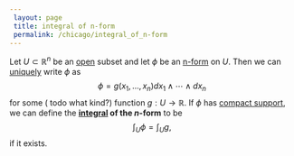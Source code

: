 ```yaml
---
 layout: page
 title: integral of n-form
 permalink: /chicago/integral_of_n-form
---
```

Let $U\subset\mathbb R^n$ be an [open](https://mathgloss.github.io/MathGloss/open) subset and let $\phi$ be an [n-form](https://mathgloss.github.io/MathGloss/differential_k-form) on $U$. Then we can [uniquely](https://mathgloss.github.io/MathGloss/uniqueness_of_top_forms) write $\phi$ as $$\phi = g(x_1,\dots,x_n)dx_1\wedge\cdots\wedge dx_n$$ for some ( todo what kind?) function $g:U\to\mathbb R$. If $\phi$ has [compact support](https://mathgloss.github.io/MathGloss/compact_support), we can define the **[integral](https://mathgloss.github.io/MathGloss/Riemann_integrable) of the $n$-form** to be $$\int_U \phi = \int_U g,$$ if it exists.

